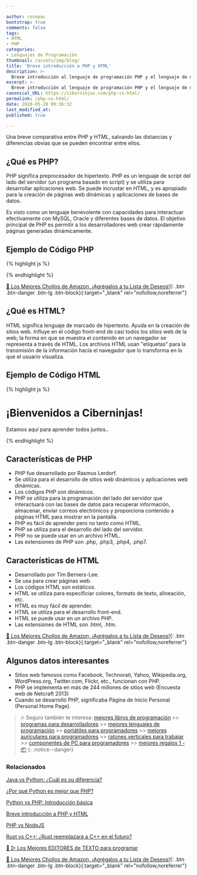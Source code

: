 ```yaml
---

author: rosepac
bootstrap: true
comments: false
tags:
- HTML
- PHP
categories:
- Lenguajes de Programación
thumbnail: /assets/img/blog/
title: 'Breve introducción a PHP y HTML'
description: >-
  Breve introducción al lenguaje de programación PHP y el lenguaje de marcado de hipertexto HTML.
excerpt: >-
  Breve introducción al lenguaje de programación PHP y el lenguaje de marcado de hipertexto HTML.
canonical_URL: https://ciberninjas.com/php-vs-html/
permalink: /php-vs-html/
date: 2020-05-28 09:36:32
last_modified_at: 
published: true

---
```


Una breve comparativa entre PHP y HTML, salvando las distancias y diferencias obvias que se pueden encontrar entre ellos.
<!-- https://www.geeksforgeeks.org/php-vs-html/ -->

## **¿Qué es PHP?**

PHP significa preprocesador de hipertexto. PHP es un lenguaje de script del lado del servidor (un programa basado en script) y se utiliza para desarrollar aplicaciones web. Se puede incrustar en HTML, y es apropiado para la creación de páginas web dinámicas y aplicaciones de bases de datos.

Es visto como un lenguaje benevolente con capacidades para interactuar efectivamente con MySQL, Oracle y diferentes bases de datos. El objetivo principal de PHP es permitir a los desarrolladores web crear rápidamente páginas generadas dinámicamente.

## **Ejemplo de Código PHP**

{% highlight js %}
<?php   
echo "Bienvenido a Ciberninjas";
?>
{% endhighlight %}

[🛒 Los Mejores Chollos de Amazon, ¡Agrégalos a tu Lista de Deseos!](https://www.amazon.es/shop/cibercursos "Los Mejores Chollos de Amazon, Ofertas Flash, Black Monday y Amazon Prime Day"){: .btn .btn-danger .btn-lg .btn-block}{:target="_blank" rel="nofollow,noreferrer"}

## **¿Qué es HTML?**

HTML significa lenguaje de marcado de hipertexto. Ayuda en la creación de sitios web. Influye en el código front-end de casi todos los sitios web de la web; la forma en que se muestra el contenido en un navegador se representa a través de HTML. Los archivos HTML usan "etiquetas" para la transmisión de la información hacía el navegador que lo transforma en lo que el usuario visualiza.

## **Ejemplo de Código HTML**

{% highlight js %}
<!DOCTYPE html>
<html>
  
<body>
    <h1>¡Bienvenidos a Ciberninjas!</h1> 
    <p>Estamos aquí para aprender todos juntos..</p>
</body>
  
</html>
{% endhighlight %}

## **Características de PHP**

- PHP fue desarrollado por Rasmus Lerdorf.
- Se utiliza para el desarrollo de sitios web dinámicos y aplicaciones web dinámicas.
- Los códigos PHP son dinámicos.
- PHP se utiliza para la programación del lado del servidor que interactuará con las bases de datos para recuperar información, almacenar, enviar correos electrónicos y proporciona contenido a páginas HTML para mostrar en la pantalla.
- PHP es fácil de aprender pero no tanto como HTML.
- PHP se utiliza para el desarrollo del lado del servidor.
- PHP no se puede usar en un archivo HTML.
- Las extensiones de PHP son .php, .php3, .php4, .php7.

## **Características de HTML**

- Desarrollado por Tim Berners-Lee.
- Se usa para crear páginas web.
- Los códigos HTML son estáticos.
- HTML se utiliza para especificiar colores, formato de texto, alineación, etc.
- HTML es muy fácil de aprender.
- HTML se utiliza para el desarrollo front-end.
- HTML se puede usar en un archivo PHP.
- Las extensiones de HTML son .html, .htm.

[🛒 Los Mejores Chollos de Amazon, ¡Agrégalos a tu Lista de Deseos!](https://www.amazon.es/shop/cibercursos "Los Mejores Chollos de Amazon, Ofertas Flash, Black Monday y Amazon Prime Day"){: .btn .btn-danger .btn-lg .btn-block}{:target="_blank" rel="nofollow,noreferrer"}

## **Algunos datos interesantes**

- Sitios web famosos como Facebook, Technorati, Yahoo, Wikipedia.org, WordPress.org, Twitter.com, Flickr, etc., funcionan con PHP.
- PHP se implementa en más de 244 millones de sitios web (Encuesta web de Netcraft 2013)
- Cuando se desarrolló PHP, significaba Página de Inicio Personal (Personal Home Page).


> 🔥 Seguro también te interesa: [mejores libros de programación](/programar/) >> [programas para desarrolladores](/mejores-sistemas-operativos-para-hackear/) >> [mejores lenguajes de programación](/15-mejores-lenguajes-programacion/) >> [portátiles para programadores]() >> [mejores auriculares para programadores](/auriculares-dise%C3%B1o/) >> [ratones verticales para trabajar](/teclados-ratones-dise%C3%B1o/) >> [componentes de PC para programadores](/ordenadores-componentes/) >> [mejores regalos 1 - 📦](/black-friday-amazon/)
{: .notice--danger}

### **Relacionados**

[Java vs Python: ¿Cuál es su diferencia?](https://ciberninjas.com/java-vs-python-diferencias/)

[¿Por qué Python es mejor que PHP?](https://ciberninjas.com/porque-python-es-mejor-que-php/)

[Python vs PHP: Introducción básica](https://ciberninjas.com/python-vs-php/)

[Breve introducción a PHP y HTML](https://ciberninjas.com/php-vs-html/)

[PHP vs NodeJS](https://ciberninjas.com/php-vs-nodejs/)

[Rust vs C++: ¿Rust reemplazará a C++ en el futuro?](https://ciberninjas.com/rust-vs-c-m%C3%A1s/)

[🥇 ▷ Los Mejores EDITORES de TEXTO para programar](https://ciberninjas.com/mejores-editores-texto/)

[🛒 Los Mejores Chollos de Amazon, ¡Agrégalos a tu Lista de Deseos!](https://www.amazon.es/shop/cibercursos "Los Mejores Chollos de Amazon, Ofertas Flash, Black Monday y Amazon Prime Day"){: .btn .btn-danger .btn-lg .btn-block}{:target="_blank" rel="nofollow,noreferrer"}
